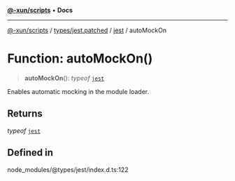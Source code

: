 [**@-xun/scripts**](../../../../../README.md) • **Docs**

***

[@-xun/scripts](../../../../../README.md) / [types/jest.patched](../../../README.md) / [jest](../README.md) / autoMockOn

# Function: autoMockOn()

> **autoMockOn**(): *typeof* [`jest`](../README.md)

Enables automatic mocking in the module loader.

## Returns

*typeof* [`jest`](../README.md)

## Defined in

node\_modules/@types/jest/index.d.ts:122

